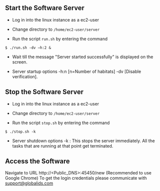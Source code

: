 ## Start the Software Server

- Log in into the linux instance as a ec2-user

- Change directory to `/home/ec2-user/server`

- Run the script `run.sh` by entering the command

```
$ ./run.sh -dv –h:2 &
```

- Wait till the message "Server started successfully" is displayed on the screen.

- Server startup options -h:n [n=Number of habitats] -dv [Disable verification].

## Stop the Software Server

- Log in into the linux instance as a ec2-user

- Change directory to `/home/ec2-user/server`

- Run the script `stop.sh` by entering the command

```
$ ./stop.sh -k
```

- Server shutdown options -k : This stops the server immediately. All the tasks that are running at that point get terminated.

## Access the Software

Navigate to URL http://<Public_DNS>:45450/new (Recommended to use Google Chrome)
To get the login credentials please communicate with support@globalids.com


